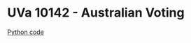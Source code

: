 # UVa 10142 - Australian Voting

[Python code](https://github.com/sjsakib/cs/blob/master/algorithms/the-algorithm-design-manual/programming-challenges/uva10142/uva10142.py)